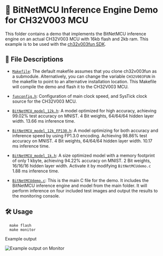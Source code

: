 # 🚀 BitNetMCU Inference Engine Demo for CH32V003 MCU

This folder contains a demo that implements the BitNetMCU inference engine on an actual CH32V003 MCU with 16kb flash and 2kb ram. This example is to be used with the [ch32v003fun SDK](https://github.com/cnlohr/ch32v003fun).

## 📁 File Descriptions

- [`Makefile`](Makefile): The default makefile assumes that you clone ch32v003fun as a submodule. Alternatively, you can change the variable `CH32V003FUN` in the makefile to point to an alternative installation location. This Makefile will compile the demo and flash it to the CH32V003 MCU. 

- [`funconfig.h`](funconfig.h): Configuration of main clock speed, and SysTick clock source for the CH32V003 MCU.


- [`BitNetMCU_model_12k.h`](BitNetMCU_model_12k.h): A model optimized for high accuracy, achieving 99.02% test accuracy on MNIST. 4 Bit weights, 64/64/64 hidden layer width. 13.66 ms inference time.
  
- [`BitNetMCU_model_12k_FP130.h`](BitNetMCU_model_12k_FP130.h): A model optimizing for both accuracy and inference speed by using FP1.3.0 encoding. Achieving 98.86% test accuracy on MNIST. 4 Bit weights, 64/64/64 hidden layer width. 10.17 ms inference time.

- [`BitNetMCU_model_1k.h`](BitNetMCU_model_1k.h): A size optimized model with a memory footprint of only 1 kbyte, achieving 94.22% accuracy on MNIST. 2 Bit weights, 16/16/16 hidden layer width. Activate it by modifying `BitNetMCUdemo.c` 1.88 ms inference time.

- [`BitNetMCUdemo.c`](BitNetMCUdemo.c): This is the main C file for the demo. It includes the BitNetMCU inference engine and model from the main folder. It will perform inference on four included test images and output the results to the monitoring console. 

## 🛠️ Usage  

```
  make flash
  make monitor
```
Example output

![Example output on Monitor](console.png)